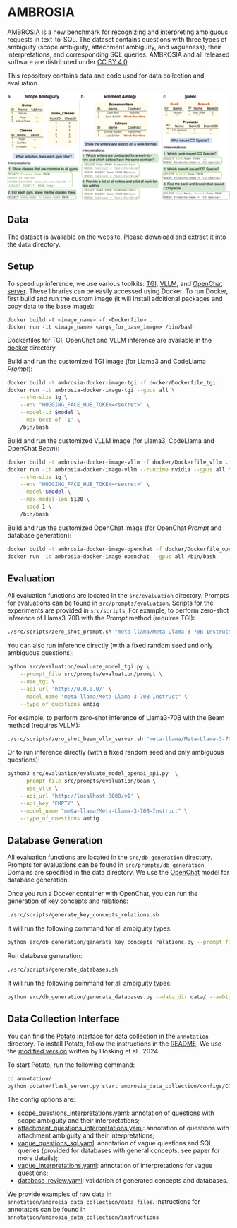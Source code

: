 # AMBROSIA

AMBROSIA is a new benchmark for recognizing and interpreting ambiguous requests in text-to-SQL. The dataset contains questions with three types of ambiguity (scope ambiguity, attachment ambiguity, and vagueness), their interpretations, and corresponding SQL queries. AMBROSIA and all released software are distributed under [CC BY 4.0](https://creativecommons.org/licenses/by/4.0/deed.en).

This repository contains data and code used for data collection and evaluation.

<img src="examples.svg" alt="image" width="800"/>


## Data
The dataset is available on the website. Please download and extract it into the `data` directory.

## Setup
To speed up inference, we use various toolkits: [TGI](https://github.com/huggingface/text-generation-inference), [VLLM](https://github.com/vllm-project/vllm), and [OpenChat server](https://github.com/imoneoi/openchat). These libraries can be easily accessed using Docker. To run Docker, first build and run the custom image (it will install additional packages and copy data to the base image):

```
docker build -t <image_name> -f <Dockerfile> .
docker run -it <image_name> <args_for_base_image> /bin/bash
```

Dockerfiles for TGI, OpenChat and VLLM inference are available in the [docker](docker/) directory.

Build and run the customized TGI image (for Llama3 and CodeLlama *Prompt*):

```bash
docker build -t ambrosia-docker-image-tgi -f docker/Dockerfile_tgi .
docker run -it ambrosia-docker-image-tgi --gpus all \
    --shm-size 1g \
    --env "HUGGING_FACE_HUB_TOKEN=<secret>" \
    --model-id $model \
    --max-best-of '1' \
    /bin/bash
```

Build and run the customized VLLM image (for Llama3, CodeLlama and OpenChat *Beam*):

```bash
docker build -t ambrosia-docker-image-vllm -f docker/Dockerfile_vllm .
docker run -it ambrosia-docker-image-vllm --runtime nvidia --gpus all \
    --shm-size 1g \
    --env "HUGGING_FACE_HUB_TOKEN=<secret>" \
    --model $model \
    --max-model-len 5120 \
    --seed 1 \
    /bin/bash
```

Build and run the customized OpenChat image (for OpenChat *Prompt* and database generation):

```bash
docker build -t ambrosia-docker-image-openchat -f docker/Dockerfile_openchat .
docker run -it ambrosia-docker-image-openchat --gpus all /bin/bash
```

## Evaluation
All evaluation functions are located in the `src/evaluation` directory. Prompts for evaluations can be found in `src/prompts/evaluation`. 
Scripts for the experiments are provided in `src/scripts`. For example, to perform zero-shot inference of Llama3-70B with the *Prompt* method (requires TGI):
```bash
./src/scripts/zero_shot_prompt.sh "meta-llama/Meta-Llama-3-70B-Instruct" --tgi
```

You can also run inference directly (with a fixed random seed and only ambiguous questions):
```bash
python src/evaluation/evaluate_model_tgi.py \
    --prompt_file src/prompts/evaluation/prompt \
    --use_tgi \
    --api_url 'http://0.0.0.0/' \
    --model_name "meta-llama/Meta-Llama-3-70B-Instruct" \
    --type_of_questions ambig
```

For example, to perform zero-shot inference of Llama3-70B with the Beam method (requires VLLM):
```bash
./src/scripts/zero_shot_beam_vllm_server.sh "meta-llama/Meta-Llama-3-70B-Instruct"
```

Or to run inference directly (with a fixed random seed and only ambiguous questions):
```bash
python3 src/evaluation/evaluate_model_openai_api.py  \
    --prompt_file src/prompts/evaluation/beam \
    --use_vllm \
    --api_url 'http://localhost:8000/v1' \
    --api_key 'EMPTY' \
    --model_name "meta-llama/Meta-Llama-3-70B-Instruct" \
    --type_of_questions ambig
```


## Database Generation
All evaluation functions are located in the `src/db_generation` directory. Prompts for evaluations can be found in `src/prompts/db_generation`. Domains are specified in the data directory. We use the [OpenChat](https://huggingface.co/openchat/openchat-3.5-0106) model for database generation. 

Once you run a Docker container with OpenChat, you can run the generation of key concepts and relations:

```bash
./src/scripts/generate_key_concepts_relations.sh
```

It will run the following command for all ambiguity types:
```bash
python src/db_generation/generate_key_concepts_relations.py --prompt_file PROMPT --ambig_type AMBIG_TYPE --data_dir DIR_FOR_CONCEPTS --domain_file DOMAIN_FILE --api_url "http://localhost:18888/v1/"
```

Run database generation:

```bash
./src/scripts/generate_databases.sh
```

It will run the following command for all ambiguity types:
```bash
python src/db_generation/generate_databases.py --data_dir data/ --ambig_type AMBIG_TYPE --api_url "http://localhost:18888/v1/"
```



## Data Collection Interface

You can find the [Potato](https://potato-annotation.readthedocs.io/en/latest/) interface for data collection in the `annotation` directory. To install Potato, follow the instructions in the [README](annotation/README.md). We use the [modified version](https://github.com/cohere-ai/human-feedback-paper/tree/main/interface/prolific) written by Hosking et al., 2024.

To start Potato, run the following command:
```bash
cd annotation/
python potato/flask_server.py start ambrosia_data_collection/configs/CONFIG_FILE -p 8000
```

The config options are: 
- [scope_questions_interpretations.yaml](annotation/ambrosia_data_collection/configs/scope_questions_interpretations.yaml): annotation of questions with scope ambiguity and their interpretations;
- [attachment_questions_interpretations.yaml](annotation/ambrosia_data_collection/configs/attachment_questions_interpretations.yaml): annotation of questions with attachment ambiguity and their interpretations;
- [vague_questions_sql.yaml](annotation/ambrosia_data_collection/configs/vague_questions_sql.yaml): annotation of vague questions and SQL queries (provided for databases with general concepts, see paper for more details);
- [vague_interpretations.yaml](annotation/ambrosia_data_collection/configs/vague_interpretations.yaml): annotation of interpretations for vague questions;
- [database_review.yaml](annotation/ambrosia_data_collection/configs/database_review.yaml): validation of generated concepts and databases.

We provide examples of raw data in  ```annotation/ambrosia_data_collection/data_files```.
Instructions for annotators can be found in  ```annotation/ambrosia_data_collection/instructions```
